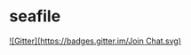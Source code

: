 # seafile

[![Gitter](https://badges.gitter.im/Join Chat.svg)](https://gitter.im/haiwen/seafile?utm_source=badge&utm_medium=badge&utm_campaign=pr-badge&utm_content=badge)